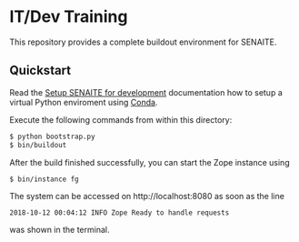 # IT/Dev Training

This repository provides a complete buildout environment for SENAITE.


## Quickstart

Read the [Setup SENAITE for development](docs/development.md) documentation how
to setup a virtual Python enviroment using [Conda](https://conda.io/miniconda.html).

Execute the following commands from within this directory:

```sh
$ python bootstrap.py
$ bin/buildout
```

After the build finished successfully, you can start the Zope instance using

```sh
$ bin/instance fg
```

The system can be accessed on http://localhost:8080 as soon as the line
```
2018-10-12 00:04:12 INFO Zope Ready to handle requests
```
was shown in the terminal.
